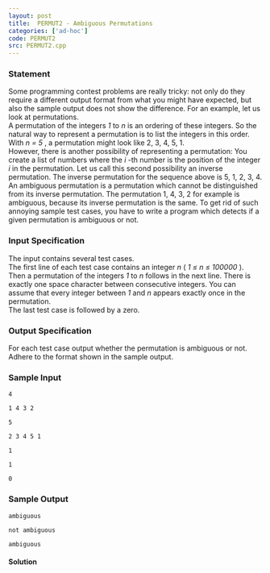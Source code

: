 ```yaml
---
layout: post
title:  PERMUT2 - Ambiguous Permutations
categories: ['ad-hoc']
code: PERMUT2
src: PERMUT2.cpp
---
```


### **Statement**

Some programming contest problems are really tricky: not only do they require
a different output format from what you might have expected, but also the
sample output does not show the difference. For an example, let us look at
permutations.  
A permutation of the integers _1_ to _n_ is an ordering of these integers.
So the natural way to represent a permutation is to list the integers in this
order. With _n = 5_ , a permutation might look like 2, 3, 4, 5, 1.  
However, there is another possibility of representing a permutation: You
create a list of numbers where the _i_ -th number is the position of the
integer _i_ in the permutation. Let us call this second possibility an
inverse permutation. The inverse permutation for the sequence above is 5,
1, 2, 3, 4.  
An ambiguous permutation is a permutation which cannot be distinguished
from its inverse permutation. The permutation 1, 4, 3, 2 for example is
ambiguous, because its inverse permutation is the same. To get rid of such
annoying sample test cases, you have to write a program which detects if a
given permutation is ambiguous or not.

### Input Specification

The input contains several test cases.  
The first line of each test case contains an integer _n_ ( _1 ≤ n ≤ 100000_ ).
Then a permutation of the integers _1_ to _n_ follows in the next line. There
is exactly one space character between consecutive integers. You can assume
that every integer between _1_ and _n_ appears exactly once in the
permutation.  
The last test case is followed by a zero.

### Output Specification

For each test case output whether the permutation is ambiguous or not. Adhere
to the format shown in the sample output.

### Sample Input

    
    
    4
    1 4 3 2
    5
    2 3 4 5 1
    1
    1
    0
    

### Sample Output

    
    
    ambiguous
    not ambiguous
    ambiguous
    



#### **Solution**



